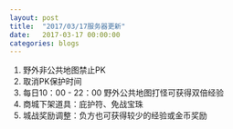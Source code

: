 ```yaml
---
layout: post
title:  "2017/03/17服务器更新"
date:   2017-03-17 00:00:00
categories: blogs
---
```

1. 野外非公共地图禁止PK
2. 取消PK保护时间
3. 每日10：00 - 22：00 野外公共地图打怪可获得双倍经验
4. 商城下架道具：庇护符、免战宝珠
5. 城战奖励调整：负方也可获得较少的经验或金币奖励
<!--more-->


